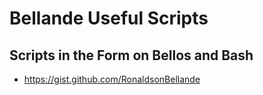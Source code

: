 # Bellande Useful Scripts

## Scripts in the Form on Bellos and Bash

- https://gist.github.com/RonaldsonBellande
